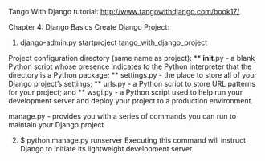 Tango With Django tutorial: http://www.tangowithdjango.com/book17/

Chapter 4: Django Basics
Create Django Project:
1. django-admin.py startproject tango_with_django_project

Project configuration directory (same name as project):
** __init__.py - a blank Python script whose presence indicates to the Python interpreter that the directory is a Python package;
** settings.py - the place to store all of your Django project’s settings;
** urls.py - a Python script to store URL patterns for your project; and
** wsgi.py - a Python script used to help run your development server and deploy your project to a production environment.

manage.py - provides you with a series of commands you can run to maintain your Django project

2. $ python manage.py runserver
Executing this command will instruct Django to initiate its lightweight development server
